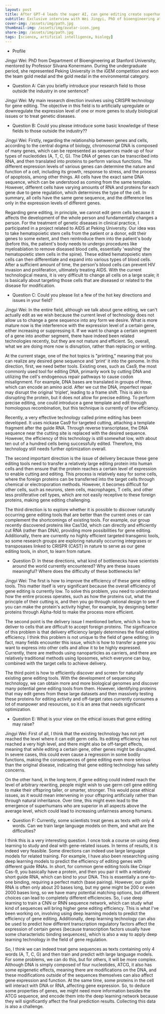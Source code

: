 ```yaml
---
layout: post
title: After GPT-4 leads the super AI, can gene editing create superhumans?
subtitle: Exclusive interview with Wei Jingyi, PhD of bioengineering at Stanford University
cover-img: /assets/img/path.jpg
thumbnail-img: /assets/img/avatar-icon.jpeg
share-img: /assets/img/path.jpg
tags: [science, artificial intelligence, biology]
---
```


* Profile

Jingyi Wei: PhD from Department of Bioengineering at Stanford University, mentored by Professor Silvana Konermann. During the undergraduate period, she represented Peking University in the iGEM competition and won the team gold medal and the gold medal in the environmental category.

* Question A: Can you briefly introduce your research field to those outside the industry in one sentence?

Jingyi Wei: My main research direction involves using CRISPR technology for gene editing. The objective in this field is to artificially upregulate or downregulate the expression level of one or more genes to study biological issues or to treat genetic diseases.

* Question B: Could you please introduce some basic knowledge of these fields to those outside the industry??

Jingyi Wei: Firstly, regarding the relationship between genes and cells, according to the central dogma of biology, chromosomal DNA is composed of many genes, which can be represented as sequences made up of four types of nucleotides (A, T, C, G). The DNA of genes can be transcribed into RNA, and then translated into proteins to perform various functions. The different expression levels of various genes can determine the nature and function of a cell, including its growth, response to stress, and the process of apoptosis, among other things. All cells have the exact same DNA sequence, which can be understood as coming from the same template. However, different cells have varying amounts of RNA and proteins for each gene due to gene regulation, which determines the type of the cell. In summary, all cells have the same gene sequence, and the difference lies only in the expression levels of different genes.

Regarding gene editing, in principle, we cannot edit germ cells because it affects the development of the whole person and fundamentally changes a person. For the treatment of genetic diseases in clinical practice, I participated in a project related to AIDS at Peking University. Our idea was to take hematopoietic stem cells from the patient or a donor, edit their genes to some extent, and then reintroduce them into the patient's body (before this, the patient's body needs to undergo procedures like myeloablation to remove diseased blood cells, essentially 'washing' the hematopoietic stem cells in the spine). These edited hematopoietic stem cells can then differentiate and expand into various types of blood cells. After a sufficient amount of time, the person's blood cells can prevent HIV invasion and proliferation, ultimately treating AIDS. With the current technological means, it is very difficult to change all cells on a large scale; it is basically about targeting those cells that are diseased or related to the disease for modification.

* Question C: Could you please list a few of the hot key directions and issues in your field?

Jingyi Wei: In the entire field, although we talk about gene editing, we can't actually edit as we wish because the current level of technology does not allow us to change a gene sequence into any form we desire. What is more mature now is the interference with the expression level of a certain gene, either increasing or suppressing it. If we want to change a certain segment of a gene into another segment, there have indeed been related technologies recently, but they are not mature and efficient. So, overall, what we are doing more now is disruption, rather than replacing or writing.

At the current stage, one of the hot topics is "printing," meaning that you can realize any desired gene sequence and 'print' it into the genome. In this direction, first, we need better tools. Existing ones, such as Cas9, the most commonly used tool for editing DNA, primarily work by cutting DNA and utilizing the cell's endogenous repair pathways to cause codon misalignment. For example, DNA bases are translated in groups of three, which can encode an amino acid. After we cut the DNA, imperfect repair may disrupt the original 'triplet', leading to a frame shift. This is akin to disrupting the protein, but it does not allow for precise editing. To perform precise editing, one could introduce a gene template and edit through homologous recombination, but this technique is currently of low efficiency.

Recently, a very effective technology called prime editing has been developed. It uses nickase Cas9 for targeted cutting, attaching a template fragment after the guide RNA. Through reverse transcriptase, the DNA sequence near the cutting site is replaced with the desired sequence. However, the efficiency of this technology is still somewhat low, with about ten out of a hundred cells being successfully edited. Therefore, this technology still needs further optimization overall.

The second important direction is the issue of delivery because these gene editing tools need to transfer a relatively large editing protein into human cells and then ensure that the protein reaches a certain level of expression to enable cutting and editing. This process is relatively easy for some cells, where the foreign proteins can be transferred into the target cells through chemical or electroporation methods. However, it becomes difficult for other cells, such as neurons, stem cells, macrophages, T cells, and other less proliferative cell types, which are not easily receptive to these foreign proteins, making gene editing challenging.

The third direction is to explore whether it is possible to discover naturally occurring gene editing tools that are better than the current ones or can complement the shortcomings of existing tools. For example, our group recently discovered proteins like Cas13d, which can directly and efficiently cut RNA (rather than DNA), providing more possibilities for gene editing. Additionally, there are currently no highly efficient targeted transgenic tools, so some research groups are exploring naturally occurring integrases or transposases linked to CRISPR (CAST) in nature to serve as our gene editing tools, in short, to learn from nature.

* Question D: In these directions, what kind of bottlenecks have scientists around the world currently encountered? Why are these issues meaningful? Where does the difficulty of these bottlenecks lie?

Jingyi Wei: The first is how to improve the efficiency of these gene editing tools. This matter itself is very significant because the overall efficiency of gene editing is currently low. To solve this problem, you need to understand how the entire process operates, such as how the proteins cut, what the principle of their cutting is, and then you go through rational design to see if you can make the protein's activity higher, for example, by designing better proteins through Alpha-fold to make the process more efficient.

The second point is the delivery issue I mentioned before, which is how to deliver to cells that are difficult to accept foreign proteins. The significance of this problem is that delivery efficiency largely determines the final editing efficiency. I think this problem is not unique to the field of gene editing; in fact, many fields encounter this issue, which is how to transfer a gene you want to express into other cells and allow it to be highly expressed. Currently, there are methods using nanoparticles as carriers, and there are relatively traditional methods using liposomes, which everyone can buy, combined with the target cells to achieve delivery.

The third point is how to efficiently discover and screen for naturally existing gene editing tools. With the development of sequencing technology, we can obtain more and more biological genomes and discover many potential gene editing tools from them. However, identifying proteins that may edit genes from these large datasets and then massively testing these proteins for editing activity and off-target rates currently consumes a lot of manpower and resources, so it is an area that needs significant optimization.

* Question E: What is your view on the ethical issues that gene editing may raise?

Jingyi Wei: First of all, I think that the existing technology has not yet reached the level where it can edit germ cells. Its editing efficiency has not reached a very high level, and there might also be off-target effects, meaning that while editing a certain gene, other genes might be disrupted. In severe cases, this could even cause a regression in some bodily functions, making the consequences of gene editing even more serious than the original disease, indicating that gene editing technology has safety concerns.

On the other hand, in the long term, if gene editing could indeed reach the level of arbitrary rewriting, people might wish to use germ cell gene editing to make their offspring taller, or smarter, stronger. This would pose ethical issues, as it would mean intervening in your offspring artificially rather than through natural inheritance. Over time, this might even lead to the emergence of superhumans who are superior in all aspects above the average level, which could lead to increasing unfairness among humans.

* Question F: Currently, some scientists treat genes as texts with only 4 words. Can we train large language models on them, and what are the difficulties?

I think this is a very interesting question. I once took a course on using deep learning to study and deal with gene-related issues. In terms of results, it is indeed very feasible. Some directions can indeed use large language models for related training. For example, I have also been researching using deep learning models to predict the efficiency of editing genes with different guide RNAs. In short, for common gene editing tools like Crispr Cas-9, you basically have a protein, and then you pair it with a relatively short guide RNA, which can bind to your DNA. This is essentially a one-to-one binding, requiring a perfect match (base pairing). However, our guide RNA is often only about 20 bases long, but my gene might be 200 or even 2000 bases long, so we have many potential matching options, but different choices can lead to completely different efficiencies. So, I use deep learning to train a CNN or RNN sequence network, which can study what kind of sequences will bring higher gene editing efficiency. This is what I've been working on, involving using deep learning models to predict the efficiency of gene editing. Additionally, deep learning technology can also be used to predict how different transcription regulatory factors affect the expression of certain genes (because transcription factors usually have some characteristic binding sequences), which is also a way to apply deep learning technology in the field of gene regulation.

So, I think we can indeed treat gene sequences as texts containing only 4 words (A, T, C, G) and then train and predict with large language models. For some problems, we can do this, but for others, it will be more complex. Although DNA is simply composed of four nucleotides, ATCG, it also has some epigenetic effects, meaning there are modifications on the DNA, and these modifications outside of the sequences themselves can also affect gene expression and function. At the same time, some proteins in the cell will interact with DNA or RNA, affecting gene expression. So, to deduce some properties of genes, we might need more information besides the ATCG sequence, and encode them into the deep learning network because they will significantly affect the final prediction results. Collecting this data is also a challenge.
